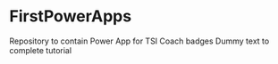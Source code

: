 # FirstPowerApps
Repository to contain Power App for TSI Coach badges
Dummy text to complete tutorial
